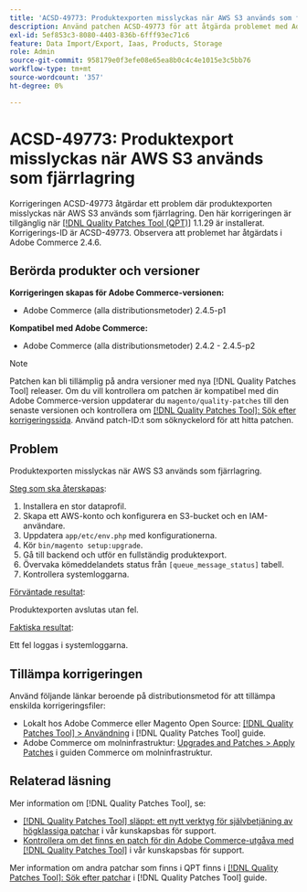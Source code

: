 ```yaml
---
title: 'ACSD-49773: Produktexporten misslyckas när AWS S3 används som fjärrlagring'
description: Använd patchen ACSD-49773 för att åtgärda problemet med Adobe Commerce där produktexporten misslyckas när AWS S3 används som fjärrlagring.
exl-id: 5ef853c3-8080-4403-836b-6fff93ec71c6
feature: Data Import/Export, Iaas, Products, Storage
role: Admin
source-git-commit: 958179e0f3efe08e65ea8b0c4c4e1015e3c5bb76
workflow-type: tm+mt
source-wordcount: '357'
ht-degree: 0%

---
```


# ACSD-49773: Produktexport misslyckas när AWS S3 används som fjärrlagring

Korrigeringen ACSD-49773 åtgärdar ett problem där produktexporten misslyckas när AWS S3 används som fjärrlagring. Den här korrigeringen är tillgänglig när [[!DNL Quality Patches Tool (QPT)]](/help/announcements/adobe-commerce-announcements/magento-quality-patches-released-new-tool-to-self-serve-quality-patches.md) 1.1.29 är installerat. Korrigerings-ID är ACSD-49773. Observera att problemet har åtgärdats i Adobe Commerce 2.4.6.

## Berörda produkter och versioner

**Korrigeringen skapas för Adobe Commerce-versionen:**

* Adobe Commerce (alla distributionsmetoder) 2.4.5-p1

**Kompatibel med Adobe Commerce:**

* Adobe Commerce (alla distributionsmetoder) 2.4.2 - 2.4.5-p2

>[!NOTE]
>
>Patchen kan bli tillämplig på andra versioner med nya [!DNL Quality Patches Tool] releaser. Om du vill kontrollera om patchen är kompatibel med din Adobe Commerce-version uppdaterar du `magento/quality-patches` till den senaste versionen och kontrollera om [[!DNL Quality Patches Tool]: Sök efter korrigeringssida](https://experienceleague.adobe.com/tools/commerce-quality-patches/index.html). Använd patch-ID:t som söknyckelord för att hitta patchen.

## Problem

Produktexporten misslyckas när AWS S3 används som fjärrlagring.

<u>Steg som ska återskapas</u>:

1. Installera en stor dataprofil.
1. Skapa ett AWS-konto och konfigurera en S3-bucket och en IAM-användare.
1. Uppdatera `app/etc/env.php` med konfigurationerna.
1. Kör `bin/magento setup:upgrade`.
1. Gå till backend och utför en fullständig produktexport.
1. Övervaka kömeddelandets status från `[queue_message_status]` tabell.
1. Kontrollera systemloggarna.

<u>Förväntade resultat</u>:

Produktexporten avslutas utan fel.

<u>Faktiska resultat</u>:

Ett fel loggas i systemloggarna.

## Tillämpa korrigeringen

Använd följande länkar beroende på distributionsmetod för att tillämpa enskilda korrigeringsfiler:

* Lokalt hos Adobe Commerce eller Magento Open Source: [[!DNL Quality Patches Tool] > Användning](https://experienceleague.adobe.com/docs/commerce-operations/tools/quality-patches-tool/usage.html) i [!DNL Quality Patches Tool] guide.
* Adobe Commerce om molninfrastruktur: [Upgrades and Patches > Apply Patches](https://experienceleague.adobe.com/docs/commerce-cloud-service/user-guide/develop/upgrade/apply-patches.html) i guiden Commerce om molninfrastruktur.

## Relaterad läsning

Mer information om [!DNL Quality Patches Tool], se:

* [[!DNL Quality Patches Tool] släppt: ett nytt verktyg för självbetjäning av högklassiga patchar](/help/announcements/adobe-commerce-announcements/magento-quality-patches-released-new-tool-to-self-serve-quality-patches.md) i vår kunskapsbas för support.
* [Kontrollera om det finns en patch för din Adobe Commerce-utgåva med [!DNL Quality Patches Tool]](/help/support-tools/patches-available-in-qpt-tool/check-patch-for-magento-issue-with-magento-quality-patches.md) i vår kunskapsbas för support.

Mer information om andra patchar som finns i QPT finns i [[!DNL Quality Patches Tool]: Sök efter patchar](https://experienceleague.adobe.com/tools/commerce-quality-patches/index.html) i [!DNL Quality Patches Tool] guide.

